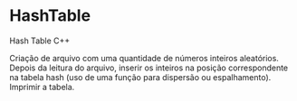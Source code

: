 # HashTable

Hash Table  C++

Criação de arquivo com uma quantidade de números inteiros aleatórios.
Depois da leitura do arquivo, inserir os inteiros na posição correspondente na tabela hash (uso de uma função para dispersão ou espalhamento).
Imprimir a tabela.
